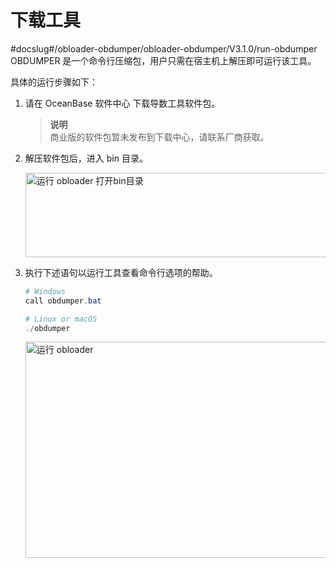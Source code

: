 下载工具 
=========================
#docslug#/obloader-obdumper/obloader-obdumper/V3.1.0/run-obdumper
OBDUMPER 是一个命令行压缩包，用户只需在宿主机上解压即可运行该工具。

具体的运行步骤如下：

1. 请在 OceanBase 软件中心 下载导数工具软件包。

   > **说明** <br>
   > 商业版的软件包暂未发布到下载中心，请联系厂商获取。
   
2. 解压软件包后，进入 bin 目录。

   <img src="https://obbusiness-private.oss-cn-shanghai.aliyuncs.com/doc/img/obloaderobdumper/obloaderdumper310-bin.png" width = "560" height = "135" alt="运行 obloader 打开bin目录" />
   

3. 执行下述语句以运行工具查看命令行选项的帮助。

   ```powershell
   # Windows
   call obdumper.bat 

   # Linux or macOS 
   ./obdumper
   ```
   
   <img src="https://obbusiness-private.oss-cn-shanghai.aliyuncs.com/doc/img/obloaderobdumper/obloaderdumper310-runobdumper.png" width = "560" height = "346" alt="运行 obloader" />
